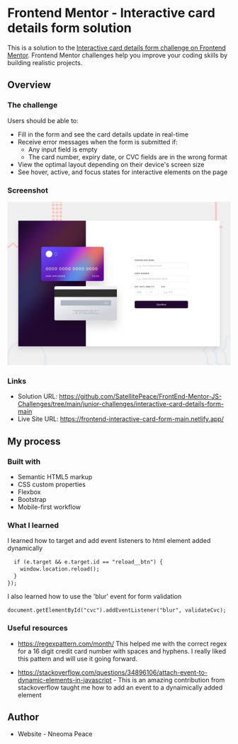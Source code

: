 # Frontend Mentor - Interactive card details form solution

This is a solution to the [Interactive card details form challenge on Frontend Mentor](https://www.frontendmentor.io/challenges/interactive-card-details-form-XpS8cKZDWw). Frontend Mentor challenges help you improve your coding skills by building realistic projects.

## Overview

### The challenge

Users should be able to:

- Fill in the form and see the card details update in real-time
- Receive error messages when the form is submitted if:
  - Any input field is empty
  - The card number, expiry date, or CVC fields are in the wrong format
- View the optimal layout depending on their device's screen size
- See hover, active, and focus states for interactive elements on the page

### Screenshot

![Design preview for the Interactive card details form coding challenge](./design/desktop-preview.jpg)

### Links

- Solution URL: https://github.com/SatellitePeace/FrontEnd-Mentor-JS-Challenges/tree/main/junior-challenges/interactive-card-details-form-main
- Live Site URL: https://frontend-interactive-card-form-main.netlify.app/

## My process

### Built with

- Semantic HTML5 markup
- CSS custom properties
- Flexbox
- Bootstrap
- Mobile-first workflow

### What I learned

I learned how to target and add event listeners to html element added dynamically

```document.addEventListener("click", function (e) {
  if (e.target && e.target.id == "reload__btn") {
    window.location.reload();
  }
});
```

I also learned how to use the 'blur' event for form validation

```
document.getElementById("cvc").addEventListener("blur", validateCvc);
```

### Useful resources

- https://regexpattern.com/month/ This helped me with the correct regex for a 16 digit credit card number with spaces and hyphens. I really liked this pattern and will use it going forward.

- https://stackoverflow.com/questions/34896106/attach-event-to-dynamic-elements-in-javascript - This is an amazing contribution from stackoverflow taught me how to add an event to a dynaimically added element

## Author

- Website - Nneoma Peace
